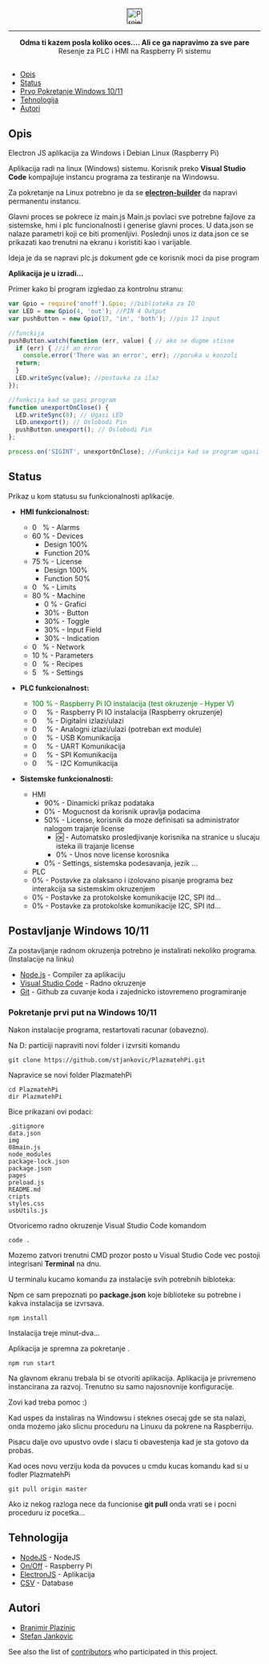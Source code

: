 <br>
<p align="center">
  <a href="" rel="noopener">
 <img height=30px src="https://www.plazmateh.rs/img/default/Logo1.png" alt="Project logo"></a>
</p>


---

<p align="center">  
    <B>Odma ti kazem posla koliko oces.... Ali ce ga napravimo za sve pare</B>
    <br>
    Resenje za PLC i HMI na Raspberry Pi sistemu
    <br> 
    
</p>

##

- [Opis](#Opis)
- [Status](#Status)
- [Prvo Pokretanje Windows 10/11](#startup)
- [Tehnologija](#built_using)
- [Autori](#authors)

##  Opis <a name = "Opis"></a>

Electron JS aplikacija za Windows i Debian Linux (Raspberry Pi)

Aplikacija radi na linux (Windows) sistemu.
Korisnik preko **Visual Studio Code** kompajluje instancu programa za testiranje na Windowsu.

Za pokretanje na Linux potrebno je da se [**electron-builder**](https://www.electron.build/index.html) da napravi permanentu instancu.


Glavni proces se pokrece iz main.js
Main.js povlaci sve potrebne fajlove za sistemske, hmi i plc funcionalnosti i generise glavni proces.
U data.json se nalaze parametri koji ce biti promenljivi. 
Poslednji unos iz data.json ce se prikazati kao trenutni na ekranu i koristiti kao i varijable.

Ideja je da se napravi plc.js dokument gde ce korisnik moci da pise program 

**Aplikacija je u izradi...**

Primer kako bi program izgledao za kontrolnu stranu:

```javascript
var Gpio = require('onoff').Gpio; //biblioteka za IO
var LED = new Gpio(4, 'out'); //PIN 4 Output
var pushButton = new Gpio(17, 'in', 'both'); //pin 17 input

//funckija 
pushButton.watch(function (err, value) { // ako se dugme stisne
  if (err) { //if an error
    console.error('There was an error', err); //poruka u konzoli
  return;
  }
  LED.writeSync(value); //postavka za ilaz
});

//funkcija kad se gasi program
function unexportOnClose() { 
  LED.writeSync(0); // Ugasi LED
  LED.unexport(); // Oslobodi Pin
  pushButton.unexport(); // Oslobodi Pin
};

process.on('SIGINT', unexportOnClose); //Funkcija kad se program ugasi
```

## Status <a name = "Status"></a>

Prikaz u kom statusu su funkcionalnosti aplikacije.

- <b>HMI funkcionalnost:</b>
  - 0&nbsp;&nbsp;  % - Alarms
  - 60 % - Devices
      - Design 100%
      - Function 20%
  - 75 % - License
      - Design 100%
      - Function 50%
  - 0&nbsp;&nbsp;  % - Limits
  - 80 % - Machine
    -  0 %  - Grafici
    -  30%  - Button
    -  30%  - Toggle
    -  30%  - Input Field
    -  30%  - Indication
  - 0&nbsp;&nbsp; % - Network
  - 10 % - Parameters
  - 0&nbsp;&nbsp;  % - Recipes
  - 5&nbsp;&nbsp;  % - Settings
    
- <b>PLC funkcionalnost:</b>
  - <span style="color:green;">100  % - Raspberry Pi IO instalacija (test okruzenje - Hyper V)</span>
  - 0&nbsp;&nbsp;&nbsp;&nbsp;  % - Raspberry Pi IO instalacija (Raspberry okruzenje)
  - 0&nbsp;&nbsp;&nbsp;&nbsp;  % - Digitalni izlazi/ulazi
  - 0&nbsp;&nbsp;&nbsp;&nbsp;  % - Analogni izlazi/ulazi (potreban ext module)
  - 0&nbsp;&nbsp;&nbsp;&nbsp;  % - USB Komunikacija
  - 0&nbsp;&nbsp;&nbsp;&nbsp;  % - UART Komunikacija
  - 0&nbsp;&nbsp;&nbsp;&nbsp;  % - SPI Komunikacija
  - 0&nbsp;&nbsp;&nbsp;&nbsp;  % - I2C Komunikacija
- <b>Sistemske funkcionalnosti:</b>
  - HMI
    - 90% - Dinamicki prikaz podataka 
    - 0% - Mogucnost da korisnik upravlja podacima
    - 50% - License, korisnik da moze definisati sa administrator nalogom trajanje license
      - :ok: - Automatsko prosledjivanje korisnika na stranice u slucaju isteka ili trajanje license
      - 0%   - Unos nove license korosnika
    - 0% - Settings, sistemska podesavanja, jezik ...
   - PLC
    - 0% - Postavke za olaksano i izolovano pisanje programa bez interakcija sa sistemskim okruzenjem   
    - 0% - Postavke za protokolske komunikacije I2C, SPI itd...   
    - 0% - Postavke za protokolske komunikacije I2C, SPI itd...   
##  Postavljanje Windows 10/11 <a name = "startup"></a>

Za postavljanje radnom okruzenja potrebno je instalirati nekoliko programa. (Instalacije na linku)

- [Node.js](https://nodejs.org/dist/v20.11.0/node-v20.11.0-x64.msi) - Compiler za aplikaciju
- [Visual Studio Code](https://code.visualstudio.com/sha/download?build=stable&os=win32-x64-user) - Radno okruzenje
- [Git](https://github.com/git-for-windows/git/releases/download/v2.43.0.windows.1/Git-2.43.0-64-bit.exe) - Github za cuvanje koda i zajednicko istovremeno programiranje

### Pokretanje prvi put na Windows 10/11

Nakon instalacije programa, restartovati racunar (obavezno).

Na D: particiji napraviti novi folder i izvrsiti komandu
```console
git clone https://github.com/stjankovic/PlazmatehPi.git
```

Napravice se novi folder PlazmatehPi
```console
cd PlazmatehPi
dir PlazmatehPi
```
Bice prikazani ovi podaci:
```
.gitignore
data.json
img
08main.js
node_modules
package-lock.json
package.json
pages
preload.js
README.md
cripts
styles.css
usbUtils.js
```
Otvoricemo radno okruzenje Visual Studio Code komandom
```console
code .
```
Mozemo zatvori trenutni CMD prozor posto u Visual Studio Code vec postoji integrisani **Terminal** na dnu.

U terminalu kucamo komandu za instalacije svih potrebnih bibloteka:

Npm ce sam prepoznati po **package.json** koje biblioteke su potrebne i kakva instalacija se izvrsava.
```console
npm install
```

Instalacija treje minut-dva...

Aplikacija je spremna za pokretanje .
```console
npm run start
```

Na glavnom ekranu trebala bi se otvoriti aplikacija. Aplikacija je privremeno instancirana za razvoj.
Trenutno su samo najosnovnije konfiguracije.

 Zovi kad treba pomoc :)

Kad uspes da instaliras na Windowsu i steknes osecaj gde se sta nalazi, onda mozemo jako slicnu proceduru na Linuxu da pokrene na Raspberriju.

Pisacu dalje ovo upustvo ovde i slacu ti obavestenja kad je sta gotovo da probas.

Kad oces novu verziju koda da povuces u cmdu kucas komandu kad si u fodler PlazmatehPi
```console
git pull origin master
```
Ako iz nekog razloga nece da funcionise **git pull** onda vrati se i pocni proceduru iz pocetka...



##  Tehnologija <a name = "built_using"></a>

- [NodeJS]() - NodeJS
- [On/Off]() - Raspberry Pi
- [ElectronJS]() - Aplikacija
- [CSV]() - Database

##  Autori <a name = "authors"></a>
- [Branimir Plazinic](https://www.plazmateh.rs/)
- [Stefan Jankovic](https://github.com/stjankovic)

See also the list of [contributors](https://github.com/kylelobo/The-Documentation-Compendium/contributors) who participated in this project.

